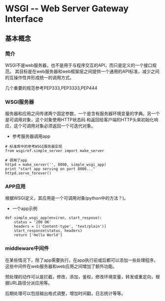 # WSGI -- Web Server Gateway Interface


## 基本概念

### 简介

WSGI不是web服务器，也不是用于与程序交互的API，而只是定义的一个接口规范。
其目标是在web服务器和web框架层之间提供一个通用的API标准，减少之间的互操作性并形成统一的调用方式。

几个重要的规范参考PEP333,PEP3333,PEP444

### WSGI服务器

服务器和应用之间传递两个固定参数，一个是含有服务器环境变量的字典。另一个是可调用对象，这个对象使用HTTP状态码
和返回给客户端的HTTP头来初始化响应，这个可调用对象必须返回一个可迭代对象。

 - 参考服务器调用app

```
# 标准库中的参考WSGI服务器实现
from wsgiref.simple_server import make_server

# 调用了app
httpd = make_server('', 8000, simple_wsgi_app)
print "start app serving on port 8000..."
httpd.serve_forever()
```

### APP应用

根据WSGI定义，其应用是一个可调用对象(python中的方法？)。

 - 一个app示例
 
```
def simple_wsgi_app(environ, start_respose):
    status = '200 OK'
	headers = [('Content-type', 'text/plain')]
	start_response(status, headers)
	return ['Hello World']
```

### middleware中间件

在某些情况下，除了app需要执行，在app执行前或后都可以添加一些处理程序，这些中间件在web服务器和web应用之间增加了额外功能。

预处理的动作可以是拦截，修改，添加，鉴权，修改环境变量，转发或重定向，根据URL路径分派应用等。

后期处理可以包括输出格式调整，增加时间戳，日志统计等等。
